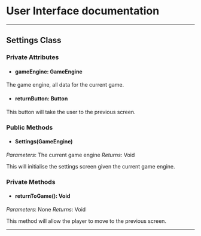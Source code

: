 # User Interface documentation
---

## Settings Class

### Private Attributes 
- #### gameEngine: GameEngine
The game engine, all data for the current game.
- #### returnButton: Button
This button will take the user to the previous screen. 
### Public Methods 
- #### Settings(GameEngine)
*Parameters*: The current game engine 
*Returns*: Void

This will initialise the settings screen given the current game engine. 
### Private Methods
- #### returnToGame(): Void
*Parameters*: None
*Returns*: Void

This method will allow the player to move to the previous screen. 

---